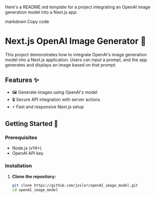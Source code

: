 
Here's a README.md template for a project integrating an OpenAI image generation model into a Next.js app:

markdown
Copy code
# Next.js OpenAI Image Generator 🎨

This project demonstrates how to integrate OpenAI's image generation model into a Next.js application. Users can input a prompt, and the app generates and displays an image based on that prompt.

## Features ✨

- 🖼️ Generate images using OpenAI's model
- 🔒 Secure API integration with server actions
- ⚡ Fast and responsive Next.js setup

## Getting Started 🚀

### Prerequisites

- Node.js (v14+)
- OpenAI API key

### Installation

1. **Clone the repository:**

   ```bash
   git clone https://github.com/jeslor/openAI_image_model.git
   cd openAI_image_model